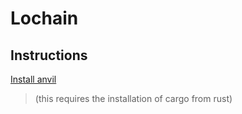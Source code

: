 # Lochain

## Instructions

[Install anvil](https://github.com/foundry-rs/foundry/blob/master/anvil/README.md)

> (this requires the installation of cargo from rust)
